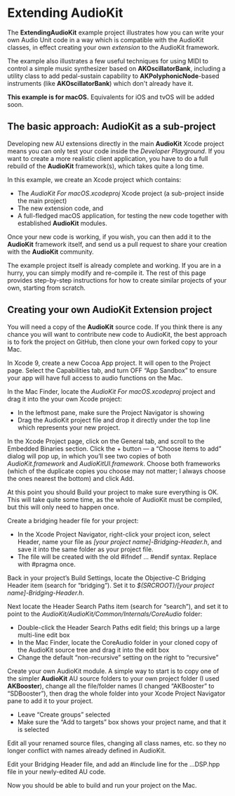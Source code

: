 # Extending AudioKit
The **ExtendingAudioKit** example project illustrates how you can write your own Audio Unit code in a way which is compatible with the AudioKit classes, in effect creating your own *extension* to the AudioKit framework.

The example also illustrates a few useful techniques for using MIDI to control a simple music synthesizer based on **AKOscillatorBank**, including a utility class to add pedal-sustain capability to **AKPolyphonicNode**-based instruments (like **AKOscillatorBank**) which don't already have it.

**This example is for macOS.** Equivalents for iOS and tvOS will be added soon.

## The basic approach: AudioKit as a sub-project
Developing new AU extensions directly in the main **AudioKit** Xcode project means you can only test your code inside the *Developer Playground*. If you want to create a more realistic client application, you have to do a full rebuild of the **AudioKit** framework(s), which takes quite a long time.

In this example, we create an Xcode project which contains:

* The *AudioKit For macOS.xcodeproj* Xcode project (a sub-project inside the main project)
* The new extension code, and
* A full-fledged macOS application, for testing the new code together with established **AudioKit** modules.

Once your new code is working, if you wish, you can then add it to the **AudioKit** framework itself, and send us a pull request to share your creation with the **AudioKit** community.

The example project itself is already complete and working. If you are in a hurry, you can simply modify and re-compile it. The rest of this page provides step-by-step instructions for how to create similar projects of your own, starting from scratch.


## Creating your own AudioKit Extension project

You will need a copy of the **AudioKit** source code. If you think there is any chance you will want to contribute new code to AudioKit, the best approach is to fork the project on GitHub, then clone your own forked copy to your Mac.

In Xcode 9, create a new Cocoa App project. It will open to the Project page. Select the Capabilities tab, and turn OFF “App Sandbox” to ensure your app will have full access to audio functions on the Mac.

In the Mac Finder, locate the *AudioKit For macOS.xcodeproj* project and drag it into the your own Xcode project:

* In the leftmost pane, make sure the Project Navigator is showing
* Drag the AudioKit project file and drop it directly under the top line which represents your new project.

In the Xcode Project page, click on the General tab, and scroll to the Embedded Binaries section. Click the + button — a “Choose items to add” dialog will pop up, in which you’ll see two copies of both *AudioKit.framework* and *AudioKitUI.framework*. Choose both frameworks (which of the duplicate copies you choose may not matter; I always choose the ones nearest the bottom) and click Add.

At this point you should Build your project to make sure everything is OK. This will take quite some time, as the whole of AudioKit must be compiled, but this will only need to happen once.

Create a bridging header file for your project:

* In the Xcode Project Navigator, right-click your project icon, select Header, name your file as *[your project name]-Bridging-Header.h*, and save it into the same folder as your project file.
* The file will be created with the old #ifndef … #endif syntax. Replace with #pragma once.

Back in your project’s Build Settings, locate the Objective-C Bridging Header item (search for “bridging”). Set it to *$(SRCROOT)/[your project name]-Bridging-Header.h*.

Next locate the Header Search Paths item (search for “search”), and set it to point to the *AudioKit/AudioKit/Common/Internals/CoreAudio* folder:

* Double-click the Header Search Paths edit field; this brings up a large multi-line edit box
* In the Mac Finder, locate the CoreAudio folder in your cloned copy of the AudioKit source tree and drag it into the edit box
* Change the default “non-recursive” setting on the right to “recursive”

Create your own AudioKit module. A simple way to start is to copy one of the simpler **AudioKit** AU source folders to your own project folder (I used **AKBooster**), change all the file/folder names (I changed “AKBooster” to “SDBooster”), then drag the whole folder into your Xcode Project Navigator pane to add it to your project.

* Leave “Create groups” selected
* Make sure the “Add to targets” box shows your project name, and that it is selected

Edit all your renamed source files, changing all class names, etc. so they no longer conflict with names already defined in AudioKit.

Edit your Bridging Header file, and add an #include line for the …DSP.hpp file in your newly-edited AU code.

Now you should be able to build and run your project on the Mac.



